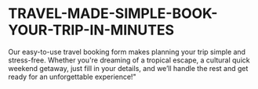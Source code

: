 # TRAVEL-MADE-SIMPLE-BOOK-YOUR-TRIP-IN-MINUTES
Our easy-to-use travel booking form makes planning your trip simple and stress-free. Whether you're dreaming of a tropical escape, a cultural quick weekend getaway, just fill in your details, and we’ll handle the rest and get ready for an unforgettable experience!" 

